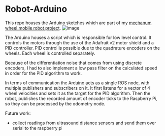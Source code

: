 # Robot-Arduino
This repo houses the Arduino sketches which are part of my [mechanum wheel mobile robot project](https://github.com/bus0v/robot/tree/devel).
![image](https://user-images.githubusercontent.com/51008991/195841442-e2d90a69-0ccf-496e-a5b5-c91e5598295f.png)

The Arduino houses a script which is responsible for low level control. 
It controls the motors through the use of the Adafruit v2 motor shield and a PID controller. 
PID control is possible due to the quadrature encoders on the wheels. Each wheel is controlled separately.

Because of the differentiation noise that comes from using discrete encoders, I had to also implement a low pass filter on the calculated speed in order for the PID algorithm to work. 

In terms of communication the Arduino acts as a single ROS node, with multiple publishers and subscribers on it.
It first listens for a vector of 4 wheel velocities and sets it as the target for the PID algorithm. Then the robot, publishes the recorded amount of encoder ticks to the Raspberry Pi, so they can be processed by the odometry node. 

Future work:
 - collect readings from ultrasound distance sensors and send them over serial to the raspberry pi
